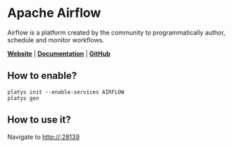 # Apache Airflow

Airflow is a platform created by the community to programmatically author, schedule and monitor workflows. 

**[Website](https://airflow.apache.org/)** | **[Documentation](https://airflow.apache.org/docs/)** | **[GitHub](https://github.com/apache/airflow)**

## How to enable?

```
platys init --enable-services AIRFLOW
platys gen
```

## How to use it?

Navigate to <http://:28139>